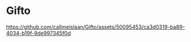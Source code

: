 # Gifto
https://github.com/callmeislaan/Gifto/assets/50095453/ca3d0319-ba89-4034-b19f-9de997345f0d

